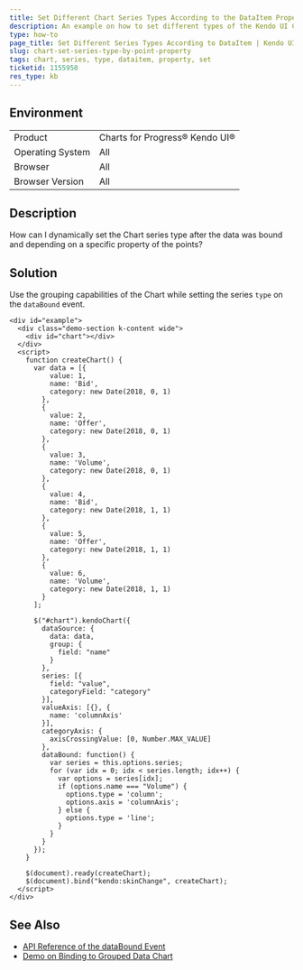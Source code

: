 ```yaml
---
title: Set Different Chart Series Types According to the DataItem Property
description: An example on how to set different types of the Kendo UI Chart series for different points according to the DataItem property.
type: how-to
page_title: Set Different Series Types According to DataItem | Kendo UI Chart
slug: chart-set-series-type-by-point-property
tags: chart, series, type, dataitem, property, set
ticketid: 1155950
res_type: kb
---
```


## Environment

<table>
 <tr>
  <td>Product</td>
  <td>Charts for Progress® Kendo UI®</td>
 </tr>
 <tr>
  <td>Operating System</td>
  <td>All</td>
 </tr>
 <tr>
  <td>Browser</td>
  <td>All</td>
 </tr>
 <tr>
  <td>Browser Version</td>
  <td>All</td>
 </tr>
</table>

## Description

How can I dynamically set the Chart series type after the data was bound and depending on a specific property of the points?

## Solution

Use the grouping capabilities of the Chart while setting the series `type` on the `dataBound` event.

```dojo
<div id="example">
  <div class="demo-section k-content wide">
    <div id="chart"></div>
  </div>
  <script>
    function createChart() {
      var data = [{
          value: 1,
          name: 'Bid',
          category: new Date(2018, 0, 1)
        },
        {
          value: 2,
          name: 'Offer',
          category: new Date(2018, 0, 1)
        },
        {
          value: 3,
          name: 'Volume',
          category: new Date(2018, 0, 1)
        },
        {
          value: 4,
          name: 'Bid',
          category: new Date(2018, 1, 1)
        },
        {
          value: 5,
          name: 'Offer',
          category: new Date(2018, 1, 1)
        },
        {
          value: 6,
          name: 'Volume',
          category: new Date(2018, 1, 1)
        }
      ];

      $("#chart").kendoChart({
        dataSource: {
          data: data,
          group: {
            field: "name"
          }
        },
        series: [{
          field: "value",
          categoryField: "category"
        }],
        valueAxis: [{}, {
          name: 'columnAxis'
        }],
        categoryAxis: {
          axisCrossingValue: [0, Number.MAX_VALUE]
        },
        dataBound: function() {
          var series = this.options.series;
          for (var idx = 0; idx < series.length; idx++) {
            var options = series[idx];
            if (options.name === "Volume") {
              options.type = 'column';
              options.axis = 'columnAxis';
            } else {
              options.type = 'line';
            }
          }
        }
      });
    }

    $(document).ready(createChart);
    $(document).bind("kendo:skinChange", createChart);
  </script>
</div>
```

## See Also

* [API Reference of the dataBound Event](https://docs.telerik.com/kendo-ui/api/javascript/dataviz/ui/chart/events/databound)
* [Demo on Binding to Grouped Data Chart](https://demos.telerik.com/kendo-ui/line-charts/grouped-data)
